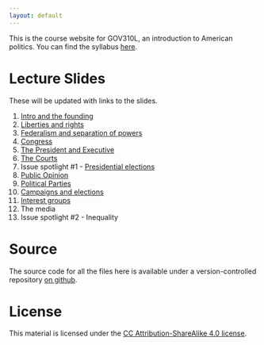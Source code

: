```yaml
---
layout: default 
---
```


This is the course website for GOV310L, an introduction to American
politics. You can find the syllabus
[here](/GOV310L/syllabus/syllabus.pdf).

# Lecture Slides
These will be updated with links to the slides.

1. [Intro and the founding](/GOV310L/slides/intro-and-founding.pdf)
2. [Liberties and rights](/GOV310L/slides/liberties-and-rights.pdf)
3. [Federalism and separation of powers](/GOV310L/slides/federalism.pdf)
4. [Congress](/GOV310L/slides/congress.pdf)
5. [The President and Executive](/GOV310L/slides/president-and-executive.pdf)
6. [The Courts](/GOV310L/slides/courts.pdf)
7. Issue spotlight #1 - [Presidential elections](/GOV310L/slides/the-primary-system.pdf)
8. [Public Opinion](/GOV310L/slides/public-opinion.pdf)
9. [Political Parties](/GOV310L/slides/political-parties.pdf)
10. [Campaigns and elections](/GOV310L/slides/campaigns-and-elections.pdf)
11. [Interest groups](/GOV310L/slides/interest-groups.pdf)
12. The media
13. Issue spotlight #2 - Inequality

# Source
The source code for all the files here is available under a
version-controlled repository [on
github](https://github.com/jabranham/GOV310L). 

# License
This material is licensed under the
[CC Attribution-ShareAlike 4.0 license](http://creativecommons.org/licenses/by-sa/4.0/).
